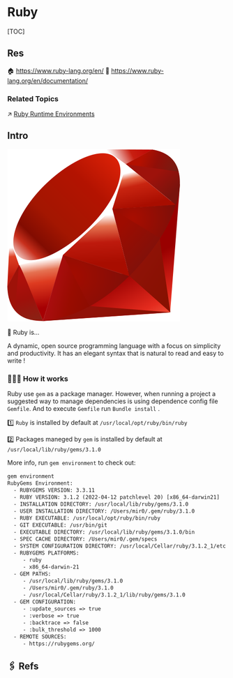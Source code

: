 # Ruby

[TOC]



## Res
🏠 https://www.ruby-lang.org/en/
📂 https://www.ruby-lang.org/en/documentation/


### Related Topics
↗ [Ruby Runtime Environments](../../🛠️%20Programming%20Tool%20Chain/🚠%20Application%20Runtimes%20&%20SDKs/Ruby%20Runtime%20Environments/Ruby%20Runtime%20Environments.md)



## Intro
![|100](../../../../../Assets/Pics/Pasted%20image%2020250916131937.png)


💎 Ruby is...

A dynamic, open source programming language with a focus on simplicity and productivity. It has an elegant syntax that is natural to read and easy to write !


### 🏋🏿‍♂️ How it works
Ruby use `gem` as a package manager. However, when running a project a suggested way to manage dependencies is using dependence config file `Gemfile`. And to execute `Gemfile` run `Bundle install` .

1️⃣ `Ruby` is installed by default at `/usr/local/opt/ruby/bin/ruby`

2️⃣ Packages maneged by `gem` is installed by default at `/usr/local/lib/ruby/gems/3.1.0`

More info, run `gem environment` to check out: 
```shell
gem environment
RubyGems Environment:
  - RUBYGEMS VERSION: 3.3.11
  - RUBY VERSION: 3.1.2 (2022-04-12 patchlevel 20) [x86_64-darwin21]
  - INSTALLATION DIRECTORY: /usr/local/lib/ruby/gems/3.1.0
  - USER INSTALLATION DIRECTORY: /Users/mir0/.gem/ruby/3.1.0
  - RUBY EXECUTABLE: /usr/local/opt/ruby/bin/ruby
  - GIT EXECUTABLE: /usr/bin/git
  - EXECUTABLE DIRECTORY: /usr/local/lib/ruby/gems/3.1.0/bin
  - SPEC CACHE DIRECTORY: /Users/mir0/.gem/specs
  - SYSTEM CONFIGURATION DIRECTORY: /usr/local/Cellar/ruby/3.1.2_1/etc
  - RUBYGEMS PLATFORMS:
     - ruby
     - x86_64-darwin-21
  - GEM PATHS:
     - /usr/local/lib/ruby/gems/3.1.0
     - /Users/mir0/.gem/ruby/3.1.0
     - /usr/local/Cellar/ruby/3.1.2_1/lib/ruby/gems/3.1.0
  - GEM CONFIGURATION:
     - :update_sources => true
     - :verbose => true
     - :backtrace => false
     - :bulk_threshold => 1000
  - REMOTE SOURCES:
     - https://rubygems.org/
```



## 🖇 Refs
[How to find where gem files are installed]:https://stackoverflow.com/questions/19072070/how-to-find-where-gem-files-are-installed
[Don't use Ruby pre-built on macOS by default]:https://www.freecodecamp.org/news/do-not-use-mac-system-ruby-do-this-instead/
[install Ruby on Rails / macOS]:https://mac.install.guide/rubyonrails/index.html
[install Ruby on your mac -- everything you need to know]:https://stackify.com/install-ruby-on-your-mac-everything-you-need-to-get-going/

[👍 Ruby：版本管理 RVM、Gem 与 Bundler]: https://hoffmanzheng.github.io/2021/ruby-bundler/

